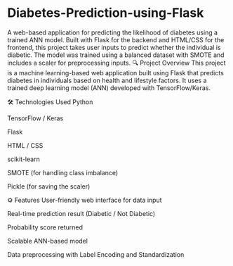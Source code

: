 # Diabetes-Prediction-using-Flask
A web-based application for predicting the likelihood of diabetes using a trained ANN model. Built with Flask for the backend and HTML/CSS for the frontend, this project takes user inputs to predict whether the individual is diabetic. The model was trained using a balanced dataset with SMOTE and includes a scaler for preprocessing inputs.
🔍 Project Overview
This project is a machine learning-based web application built using Flask that predicts diabetes in individuals based on health and lifestyle factors. It uses a trained deep learning model (ANN) developed with TensorFlow/Keras.

🛠️ Technologies Used
Python

TensorFlow / Keras

Flask

HTML / CSS

scikit-learn

SMOTE (for handling class imbalance)

Pickle (for saving the scaler)

⚙️ Features
User-friendly web interface for data input

Real-time prediction result (Diabetic / Not Diabetic)

Probability score returned

Scalable ANN-based model

Data preprocessing with Label Encoding and Standardization

